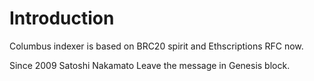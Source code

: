 # Introduction

Columbus indexer is based on BRC20 spirit and Ethscriptions RFC now.

Since 2009 Satoshi Nakamato Leave the message in Genesis block.&#x20;


